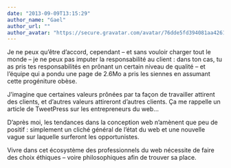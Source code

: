 ```yaml
---
date: "2013-09-09T13:15:29"
author_name: "Gael"
author_url: ""
author_avatar: "https://secure.gravatar.com/avatar/76dde5fd394081aa4261802372fe2e33?s=48&d=mm&r=g"
---
```

Je ne peux qu’être d’accord, cependant – et sans vouloir charger tout le monde – je ne peux pas imputer la responsabilité au client : dans ton cas, tu as pris tes responsabilités en prônant un certain niveau de qualité – et l’équipe qui a pondu une page de 2.6Mo a pris les siennes en assumant cette progéniture obèse.

J’imagine que certaines valeurs prônées par ta façon de travailler attirent des clients, et d’autres valeurs attireront d’autres clients. Ça me rappelle un article de TweetPress sur les entrepreneurs du web…

D’après moi, les tendances dans la conception web n’amènent que peu de positif : simplement un cliché général de l’état du web et une nouvelle vague sur laquelle surferont les opportunistes.

Vivre dans cet écosystème des professionnels du web nécessite de faire des choix éthiques – voire philosophiques afin de trouver sa place.